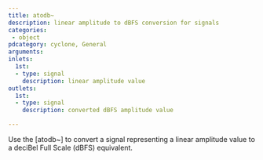 ```yaml
---
title: atodb~
description: linear amplitude to dBFS conversion for signals
categories:
 - object
pdcategory: cyclone, General
arguments:
inlets:
  1st:
  - type: signal
    description: linear amplitude value
outlets:
  1st:
  - type: signal
    description: converted dBFS amplitude value

---
```


Use the [atodb~] to convert a signal representing a linear amplitude value to a deciBel Full Scale (dBFS) equivalent.

